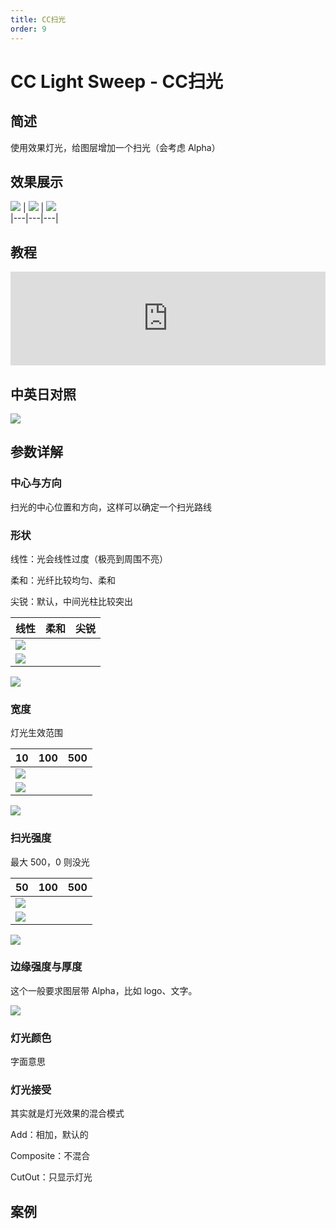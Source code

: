 ```yaml
---
title: CC扫光
order: 9
---
```


# CC Light Sweep - CC扫光

## 简述

使用效果灯光，给图层增加一个扫光（会考虑 Alpha）

## 效果展示

![](https://cdn.yuelili.com/20211230110108.png) |
![](https://cdn.yuelili.com/20211230110537.png) |
![](https://cdn.yuelili.com/20211230112216.png)  
|---|---|---|

## 教程

<iframe src="https://player.bilibili.com/player.html?bvid=BV1e34y1X7Vj&page=77&high_quality=1" width="100%" allowfullscreen="allowfullscreen" frameborder="0"></iframe>

## 中英日对照

![](https://mir.yuelili.com/user/AE/effects/AE-Effects-Generate-CC_Light_Sweep.png)

## 参数详解

### 中心与方向

扫光的中心位置和方向，这样可以确定一个扫光路线

### 形状

线性：光会线性过度（极亮到周围不亮）

柔和：光纤比较均匀、柔和

尖锐：默认，中间光柱比较突出

| 线性                                            | 柔和 | 尖锐 |
| ----------------------------------------------- | ---- | ---- |
| ![](https://cdn.yuelili.com/20211230110926.png) |
| ![](https://cdn.yuelili.com/20211230110949.png) |

![](https://cdn.yuelili.com/20211230111007.png)

### 宽度

灯光生效范围

| 10                                              | 100 | 500 |
| ----------------------------------------------- | --- | --- |
| ![](https://cdn.yuelili.com/20211230111253.png) |
| ![](https://cdn.yuelili.com/20211230111334.png) |

![](https://cdn.yuelili.com/20211230111351.png)

### 扫光强度

最大 500，0 则没光

| 50                                              | 100 | 500 |
| ----------------------------------------------- | --- | --- |
| ![](https://cdn.yuelili.com/20211230111334.png) |
| ![](https://cdn.yuelili.com/20211230111608.png) |

![](https://cdn.yuelili.com/20211230111620.png)

### 边缘强度与厚度

这个一般要求图层带 Alpha，比如 logo、文字。

![](https://cdn.yuelili.com/20211230111828.png)

### 灯光颜色

字面意思

### 灯光接受

其实就是灯光效果的混合模式

Add：相加，默认的

Composite：不混合

CutOut：只显示灯光

## 案例
